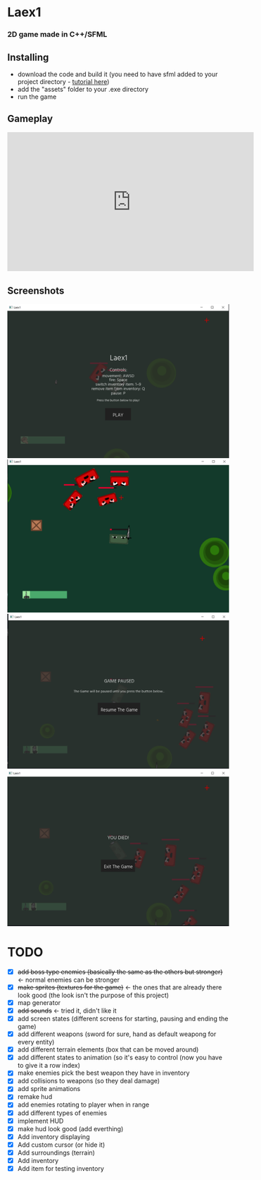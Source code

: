 # Laex1
### 2D game made in C++/SFML

## Installing
- download the code and build it (you need to have sfml added to your project directory - [tutorial here](https://www.sfml-dev.org/tutorials/2.5/))
- add the "assets" folder to your .exe directory
- run the game

## Gameplay
<iframe width="560" height="315" src="https://www.youtube.com/embed/gPPxdLDSbvs" title="YouTube video player" frameborder="0" allow="accelerometer; autoplay; clipboard-write; encrypted-media; gyroscope; picture-in-picture" allowfullscreen></iframe>

## Screenshots
![](img/screenshot1.png)
![](img/screenshot2.png)
![](img/screenshot3.png)
![](img/screenshot4.png)

# TODO
- [x] ~~add boss type enemies (basically the same as the others but stronger)~~ <- normal enemies can be stronger
- [x] ~~make sprites (textures for the game)~~ <- the ones that are already there look good (the look isn't the purpose of this project)
- [x] map generator
- [x] ~~add sounds~~ <- tried it, didn't like it
- [x] add screen states (different screens for starting, pausing and ending the game)
- [x] add different weapons (sword for sure, hand as default weapong for every entity)
- [x] add different terrain elements (box that can be moved around)
- [x] add different states to animation (so it's easy to control (now you have to give it a row index)
- [x] make enemies pick the best weapon they have in inventory 
- [x] add collisions to weapons (so they deal damage)
- [x] add sprite animations
- [x] remake hud
- [x] add enemies rotating to player when in range
- [x] add different types of enemies
- [x] implement HUD
- [x] make hud look good (add everthing)
- [x] Add inventory displaying
- [x] Add custom cursor (or hide it)
- [x] Add surroundings (terrain)
- [x] Add inventory
- [x] Add item for testing inventory
